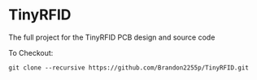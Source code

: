 # TinyRFID
The full project for the TinyRFID PCB design and source code

To Checkout:

```
git clone --recursive https://github.com/Brandon2255p/TinyRFID.git
```
